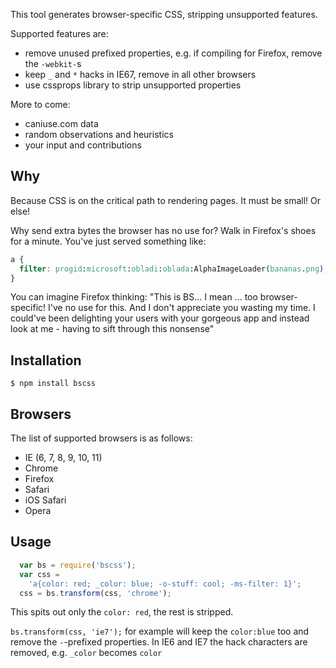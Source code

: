 This tool generates browser-specific CSS, stripping unsupported features.

Supported features are:
 - remove unused prefixed properties, e.g. if compiling for Firefox, remove the `-webkit-`s
 - keep `_` and `*` hacks in IE67, remove in all other browsers
 - use cssprops library to strip unsupported properties

More to come:
 - caniuse.com data
 - random observations and heuristics
 - your input and contributions

## Why

Because CSS is on the critical path to rendering pages. It must be small! Or else!

Why send extra bytes the browser has no use for? Walk in Firefox's shoes for a minute. You've just served something like:

```css
a {
  filter: progid:microsoft:obladi:oblada:AlphaImageLoader(bananas.png);
}
```

You can imagine Firefox thinking: "This is BS... I mean ... too browser-specific! I've no use for this. And I don't appreciate you wasting my time. I could've been delighting your users with your gorgeous app and instead look at me - having to sift through this nonsense"

## Installation

    $ npm install bscss

## Browsers

The list of supported browsers is as follows:

 - IE (6, 7, 8, 9, 10, 11)
 - Chrome
 - Firefox
 - Safari
 - iOS Safari
 - Opera

## Usage

```js
  var bs = require('bscss');
  var css =
    'a{color: red; _color: blue; -o-stuff: cool; -ms-filter: 1}';
  css = bs.transform(css, 'chrome');
```

This spits out only the `color: red`, the rest is stripped.

`bs.transform(css, 'ie7');` for example will keep the `color:blue` too and remove the `-`-prefixed properties.
In IE6 and IE7 the hack characters are removed, e.g. `_color` becomes `color`

